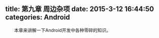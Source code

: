title: 第九章 周边杂项
date: 2015-3-12 16:44:50
categories: Android
---
　　本章来讲解一下Android开发中各种零碎的知识。


<br><br>
